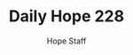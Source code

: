 ---
image: /assets/img/daily-hope-default-artwork.png
title: Daily Hope 228
number: 228
categories:
  - Daily Hope
author: Hope Staff
notes: Daily Hope 228
embed: >-
  <iframe style="border-radius:12px" src="https://open.spotify.com/embed/episode/3FauWBygltNkSgvF2HwORy?utm_source=generator" width="100%" height="152" frameBorder="0" allowfullscreen="" allow="autoplay; clipboard-write; encrypted-media; fullscreen; picture-in-picture" loading="lazy"></iframe>
---